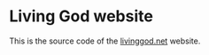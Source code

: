 # Living God website 

This is the source code of the [livinggod.net](https://www.livinggod.net) website.

